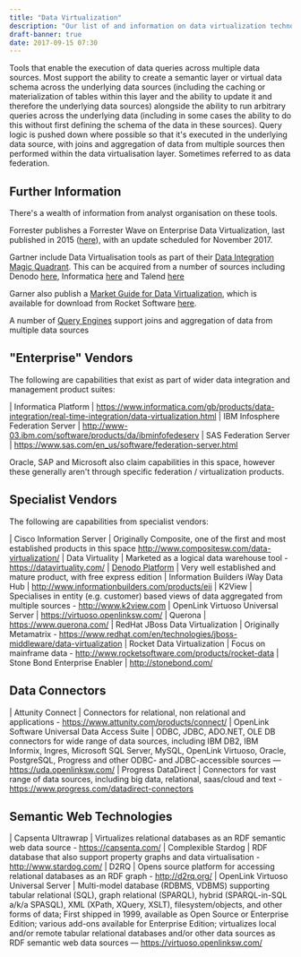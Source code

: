 ```yaml
---
title: "Data Virtualization"
description: "Our list of and information on data virtualization technologies, including Informatica, IBM, SAS, Cisco and Denodo technologies and alternatives to these."
draft-banner: true
date: 2017-09-15 07:30
---
```

Tools that enable the execution of data queries across multiple data sources.  Most support the ability to create a semantic layer or virtual data schema across the underlying data sources (including the caching or materialization of tables within this layer and the ability to update it and therefore the underlying data sources) alongside the ability to run arbitrary queries across the underlying data (including in some cases the ability to do this without first defining the schema of the data in these sources).  Query logic is pushed down where possible so that it's executed in the underlying data source, with joins and aggregation of data from multiple sources then performed within the data virtualisation layer.  Sometimes referred to as data federation.
<!--more-->

## Further Information

There's a wealth of information from analyst organisation on these tools.

Forrester publishes a Forrester Wave on Enterprise Data Virtualization, last published in 2015 ([here](https://www.forrester.com/report/The+Forrester+Wave+Enterprise+Data+Virtualization+Q1+2015/-/E-RES117844)), with an update scheduled for November 2017.

Gartner include Data Virtualisation tools as part of their [Data Integration Magic Quadrant](https://www.gartner.com/doc/3777464/magic-quadrant-data-integration-tools).  This can be acquired from a number of sources including Denodo [here](https://www.denodo.com/en/page/2017-gartner-magic-quadrant-data-integration-tools), Informatica [here](https://www.informatica.com/gb/data-integration-magic-quadrant.html) and Talend [here](https://info.talend.com/gartnermqdi.html)

Garner also publish a [Market Guide for Data Virtualization](https://www.gartner.com/doc/3778873/market-guide-data-virtualization), which is available for download from Rocket Software [here](http://info.rocketsoftware.com/rocket-data-virtualization-gartner-report.html).

A number of [Query Engines](/tech-categories/query-engines/) support joins and aggregation of data from multiple data sources

## "Enterprise" Vendors

The following are capabilities that exist as part of wider data integration and management product suites:

| Informatica Platform | <https://www.informatica.com/gb/products/data-integration/real-time-integration/data-virtualization.html>
| IBM Infosphere Federation Server | <http://www-03.ibm.com/software/products/da/ibminfofedeserv>
| SAS Federation Server | <https://www.sas.com/en_us/software/federation-server.html>

Oracle, SAP and Microsoft also claim capabilities in this space, however these generally aren't through specific federation / virtualization products.

## Specialist Vendors

The following are capabilities from specialist vendors:

| Cisco Information Server | Originally Composite, one of the first and most established products in this space <http://www.compositesw.com/data-virtualization/>
| Data Virtuality | Marketed as a logical data warehouse tool - <https://datavirtuality.com/>
| [Denodo Platform](/technologies/denodo-platform/) | Very well established and mature product, with free express edition
| Information Builders iWay Data Hub | <http://www.informationbuilders.com/products/eii>
| K2View | Specialises in entity (e.g. customer) based views of data aggregated from multiple sources - <http://www.k2view.com>
| OpenLink Virtuoso Universal Server |  <https://virtuoso.openlinksw.com/>
| Querona | <https://www.querona.com/>
| RedHat JBoss Data Virtualization | Originally Metamatrix - <https://www.redhat.com/en/technologies/jboss-middleware/data-virtualization>
| Rocket Data Virtualization | Focus on mainframe data - <http://www.rocketsoftware.com/products/rocket-data>
| Stone Bond Enterprise Enabler | <http://stonebond.com/>

## Data Connectors

| Attunity Connect | Connectors for relational, non relational and applications - <https://www.attunity.com/products/connect/> 
| OpenLink Software Universal Data Access Suite | ODBC, JDBC, ADO.NET, OLE DB connectors for wide range of data sources, including IBM DB2, IBM Informix, Ingres, Microsoft SQL Server, MySQL, OpenLink Virtuoso, Oracle, PostgreSQL, Progress and other ODBC- and JDBC-accessible sources — <https://uda.openlinksw.com/>
| Progress DataDirect | Connectors for vast range of data sources, including big data, relational, saas/cloud and text - <https://www.progress.com/datadirect-connectors>


## Semantic Web Technologies

| Capsenta Ultrawrap | Virtualizes relational databases as an RDF semantic web data source - <https://capsenta.com/>
| Complexible Stardog | RDF database that also support property graphs and data virtualisation - <http://www.stardog.com/>
| D2RQ | Opens source platform for accessing relational databases as an RDF graph - <http://d2rq.org/>
| OpenLink Virtuoso Universal Server | Multi-model database (RDBMS, VDBMS) supporting tabular relational (SQL), graph relational (SPARQL), hybrid (SPARQL-in-SQL a/k/a SPASQL), XML (XPath, XQuery, XSLT), filesystem/objects, and other forms of data; First shipped in 1999, available as Open Source or Enterprise Edition; various add-ons available for Enterprise Edition; virtualizes local and/or remote tabular relational databases and/or other data sources as RDF semantic web data sources — <https://virtuoso.openlinksw.com/>
